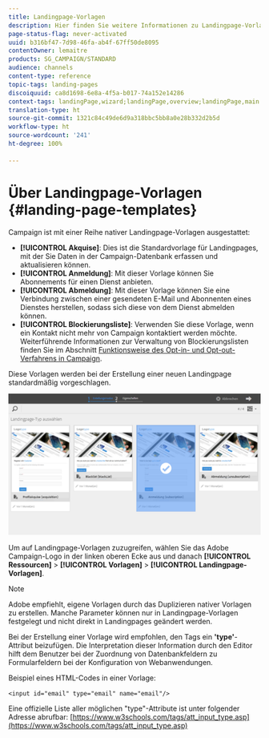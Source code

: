 ```yaml
---
title: Landingpage-Vorlagen
description: Hier finden Sie weitere Informationen zu Landingpage-Vorlagen.
page-status-flag: never-activated
uuid: b316bf47-7d98-46fa-ab4f-67ff50de8095
contentOwner: lemaitre
products: SG_CAMPAIGN/STANDARD
audience: channels
content-type: reference
topic-tags: landing-pages
discoiquuid: ca8d1698-6e8a-4f5a-b017-74a152e14286
context-tags: landingPage,wizard;landingPage,overview;landingPage,main
translation-type: ht
source-git-commit: 1321c84c49de6d9a318bbc5bb8a0e28b332d2b5d
workflow-type: ht
source-wordcount: '241'
ht-degree: 100%

---
```



# Über Landingpage-Vorlagen {#landing-page-templates}

Campaign ist mit einer Reihe nativer Landingpage-Vorlagen ausgestattet:

* **[!UICONTROL Akquise]**: Dies ist die Standardvorlage für Landingpages, mit der Sie Daten in der Campaign-Datenbank erfassen und aktualisieren können.
* **[!UICONTROL Anmeldung]**: Mit dieser Vorlage können Sie Abonnements für einen Dienst anbieten.
* **[!UICONTROL Abmeldung]**: Mit dieser Vorlage können Sie eine Verbindung zwischen einer gesendeten E-Mail und Abonnenten eines Dienstes herstellen, sodass sich diese von dem Dienst abmelden können.
* **[!UICONTROL Blockierungsliste]**: Verwenden Sie diese Vorlage, wenn ein Kontakt nicht mehr von Campaign kontaktiert werden möchte. Weiterführende Informationen zur Verwaltung von Blockierungslisten finden Sie im Abschnitt [Funktionsweise des Opt-in- und Opt-out-Verfahrens in Campaign](../../audiences/using/about-opt-in-and-opt-out-in-campaign.md).

Diese Vorlagen werden bei der Erstellung einer neuen Landingpage standardmäßig vorgeschlagen.

![](assets/lp_creation_1.png)

Um auf Landingpage-Vorlagen zuzugreifen, wählen Sie das Adobe Campaign-Logo in der linken oberen Ecke aus und danach **[!UICONTROL Ressourcen]** > **[!UICONTROL Vorlagen]** > **[!UICONTROL Landingpage-Vorlagen]**.

>[!NOTE]
>
>Adobe empfiehlt, eigene Vorlagen durch das Duplizieren nativer Vorlagen zu erstellen. Manche Parameter können nur in Landingpage-Vorlagen festgelegt und nicht direkt in Landingpages geändert werden.

Bei der Erstellung einer Vorlage wird empfohlen, den Tags ein **&#39;type&#39;**-Attribut beizufügen. Die Interpretation dieser Information durch den Editor hilft dem Benutzer bei der Zuordnung von Datenbankfeldern zu Formularfeldern bei der Konfiguration von Webanwendungen.

Beispiel eines HTML-Codes in einer Vorlage:

```
<input id="email" type="email" name="email"/>
```

Eine offizielle Liste aller möglichen &quot;type&quot;-Attribute ist unter folgender Adresse abrufbar: [https://www.w3schools.com/tags/att_input_type.asp](https://www.w3schools.com/tags/att_input_type.asp)

